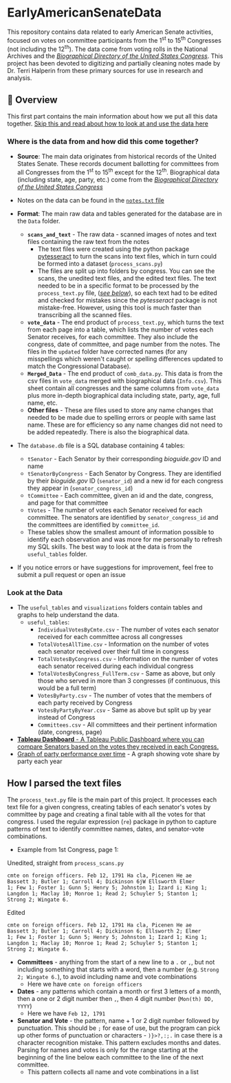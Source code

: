 # EarlyAmericanSenateData
This repository contains data related to early American Senate activities, focused on votes on committee participants from the  1<sup>st</sup> to 15<sup>th</sup> Congresses (not including the 12<sup>th</sup>). The data come from voting rolls in the National Archives and the [*Biographical Directory of the United States Congress*](https://bioguide.congress.gov/). This project has been devoted to digitizing and partially cleaning notes made by Dr. Terri Halperin from these primary sources for use in research and analysis.

## 📜 Overview

This first part contains the main information about how we put all this data together. [Skip this and read about how to look at and use the data here](#look-at-the-data)
    
### Where is the data from and how did this come together?
- **Source**: The main data originates from historical records of the United States Senate. These records document ballotting for committees from all Congresses from the 1<sup>st</sup> to 15<sup>th</sup> except for the 12<sup>th</sup>. Biographical data (including state, age, party, etc.) come from the [*Biographical Directory of the United States Congress*](https://bioguide.congress.gov/)
- Notes on the data can be found in the [`notes.txt` file](https://github.com/ewolman/EarlyAmericanSenateData/blob/main/notes.txt)

- **Format**: The main raw data and tables generated for the database are in the `Data` folder. 
    - **`scans_and_text`** - The raw data - scanned images of notes and text files containing the raw text from the notes
         - The text files were created using the python package [pytesseract](https://pypi.org/project/pytesseract/) to turn the scans into text files, which in turn could be formed into a dataset (`process_scans.py`)
         - The files are split up into folders by congress. You can see the scans, the unedited text files, and the edited text files. The text needed to be in a specific format to be processed by the `process_text.py` file, ([*see below*](#how-i-parsed-the-text-files)), so each text had to be edited and checked for mistakes since the *pytesseract* package is not mistake-free. However, using this tool is much faster than transcribing all the scanned files.
    - **`vote_data`** - The end product of `process_text.py`, which turns the text from each page into a table, which lists the number of votes each Senator receives, for each committee. They also include the congress, date of committee, and page number from the notes. The files in the `updated` folder have corrected names (for any misspellings which weren't caught or spelling differences updated to match the Congressional Database).
    - **`Merged_Data`** - The end product of `comb_data.py`. This data is from the csv files in `vote_data` merged with biographical data (`Info.csv`). This sheet contain all congresses and the same columns from `vote_data` plus more in-depth biographical data including state, party, age, full name, etc.
    - **Other files** - These are files used to store any name changes that needed to be made due to spelling errors or people with same last name. These are for efficiency so any name changes did not need to be added repeatedly. There is also the biographical data.

- The `database.db` file is a SQL database containing 4 tables:
  - `tSenator` - Each Senator by their corresponding *bioguide.gov* ID and name
  - `tSenatorByCongress` - Each Senator by Congress. They are identified by their *bioguide.gov* ID (`senator_id`) and a new id for each congress they appear in (`senator_congress_id`)
  - `tCommittee` - Each committee, given an id and the date, congress, and page for that committee
  - `tVotes` - The number of votes each Senator received for each committee. The senators are identified by `senator_congress_id` and the committees are identified by `committee_id`.
  - These tables show the smallest amount of information possible to identify each observation and was more for me personally to refresh my SQL skills. The best way to look at the data is from the `useful_tables` folder.
- If you notice errors or have suggestions for improvement, feel free to submit a pull request or open an issue

### Look at the Data
- The `useful_tables` and `visualizations` folders contain tables and graphs to help understand the data.
   - `useful_tables`:
     -  `IndividualVotesByCmte.csv` - The number of votes each senator received for each committee across all congresses
     -  `TotalVotesAllTime.csv` - Information on the number of votes each senator received over their full time in congress
     -  `TotalVotesByCongress.csv` - Information on the number of votes each senator received during each individual congress
     -  `TotalVotesByCongress_FullTerm.csv` - Same as above, but only those who served in more than 3 congresses (if continuous, this would be a full term)
     -  `VotesByParty.csv` - The number of votes that the members of each party received by Congress
     -  `VotesByPartyByYear.csv` - Same as above but split up by year instead of Congress
     -  `Committees.csv` - All committees and their pertinent information (date, congress, page)
- [**Tableau Dashboard** - A Tableau Public Dashboard where you can compare Senators based on the votes they received in each Congress.](https://public.tableau.com/app/profile/elias.wolman/viz/SenatorDashboard/Dashboard1?publish=yes)
- [Graph of party performance over time](https://github.com/ewolman/EarlyAmericanSenateData/blob/main/visualizations/VotesByYearByParty.png) - A graph showing vote share by party each year
## How I parsed the text files

The `process_text.py` file is the main part of this project. It processes each text file for a given congress, creating tables of each senator's votes by committee by page and creating a final table with all the votes for that congress. I used the regular expression (`re`) package in python to capture patterns of text to identify committee names, dates, and senator-vote combinations.
- Example from 1st Congress, page 1:
  
Unedited, straight from `process_scans.py`
```
cmte on foreign officers. Feb 12, 1791 Ha cla, Picenen He ae
Bassett 3; Butler 1; Carroll 4; Dickinson 6jW Ellsworth Elmer
1; Few 1; Foster 1; Gunn 5; Henry 5; Johnston 1; Izard i; King 1;
Langdon 1; Maclay 10; Monroe 1; Read 2; Schuyler 5; Stanton 1;
Strong 2; Wingate 6.
```
Edited
```
cmte on foreign officers. Feb 12, 1791 Ha cla, Picenen He ae
Bassett 3; Butler 1; Carroll 4; Dickinson 6; Ellsworth 2; Elmer
1; Few 1; Foster 1; Gunn 5; Henry 5; Johnston 1; Izard 1; King 1;
Langdon 1; Maclay 10; Monroe 1; Read 2; Schuyler 5; Stanton 1;
Strong 2; Wingate 6.
```
  - **Committees** - anything from the start of a new line to a `.` or `,`, but not including something that starts with a word, then a number (e.g. `Strong 2; Wingate 6.`), to avoid including name and vote combinations
    - Here we have `cmte on foreign officers`
  - **Dates** - any patterns which contain a month or first 3 letters of a month, then a one or 2 digit number then `,`, then 4 digit number (`Mon(th) DD, YYYY`)
    - Here we have `Feb 12, 1791`
  - **Senator and Vote** - the pattern, name + 1 or 2 digit number followed by punctuation. This should be `;` for ease of use, but the program can pick up other forms of punctuation or characters - `)}>?,:;.` in case there is a character recognition mistake. This pattern excludes months and dates. Parsing for names and votes is only for the range starting at the beginning of the line below each committee to the line of the next committee.
    - This pattern collects all name and vote combinations in a list 
